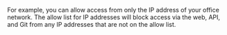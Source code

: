 For example, you can allow access from only the IP address of your office network. The allow list for IP addresses will block access via the web, API, and Git from any IP addresses that are not on the allow list.
